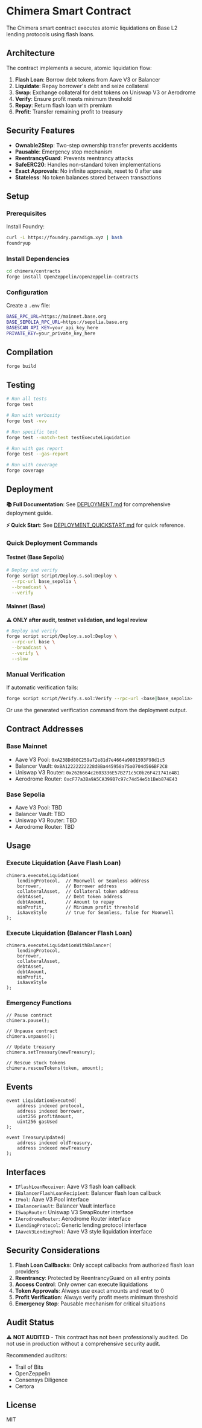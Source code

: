 # Chimera Smart Contract

The Chimera smart contract executes atomic liquidations on Base L2 lending protocols using flash loans.

## Architecture

The contract implements a secure, atomic liquidation flow:

1. **Flash Loan**: Borrow debt tokens from Aave V3 or Balancer
2. **Liquidate**: Repay borrower's debt and seize collateral
3. **Swap**: Exchange collateral for debt tokens on Uniswap V3 or Aerodrome
4. **Verify**: Ensure profit meets minimum threshold
5. **Repay**: Return flash loan with premium
6. **Profit**: Transfer remaining profit to treasury

## Security Features

- **Ownable2Step**: Two-step ownership transfer prevents accidents
- **Pausable**: Emergency stop mechanism
- **ReentrancyGuard**: Prevents reentrancy attacks
- **SafeERC20**: Handles non-standard token implementations
- **Exact Approvals**: No infinite approvals, reset to 0 after use
- **Stateless**: No token balances stored between transactions

## Setup

### Prerequisites

Install Foundry:

```bash
curl -L https://foundry.paradigm.xyz | bash
foundryup
```

### Install Dependencies

```bash
cd chimera/contracts
forge install OpenZeppelin/openzeppelin-contracts
```

### Configuration

Create a `.env` file:

```bash
BASE_RPC_URL=https://mainnet.base.org
BASE_SEPOLIA_RPC_URL=https://sepolia.base.org
BASESCAN_API_KEY=your_api_key_here
PRIVATE_KEY=your_private_key_here
```

## Compilation

```bash
forge build
```

## Testing

```bash
# Run all tests
forge test

# Run with verbosity
forge test -vvv

# Run specific test
forge test --match-test testExecuteLiquidation

# Run with gas report
forge test --gas-report

# Run with coverage
forge coverage
```

## Deployment

**📚 Full Documentation**: See [DEPLOYMENT.md](DEPLOYMENT.md) for comprehensive deployment guide.

**⚡ Quick Start**: See [DEPLOYMENT_QUICKSTART.md](DEPLOYMENT_QUICKSTART.md) for quick reference.

### Quick Deployment Commands

#### Testnet (Base Sepolia)

```bash
# Deploy and verify
forge script script/Deploy.s.sol:Deploy \
  --rpc-url base_sepolia \
  --broadcast \
  --verify
```

#### Mainnet (Base)

**⚠️ ONLY after audit, testnet validation, and legal review**

```bash
# Deploy and verify
forge script script/Deploy.s.sol:Deploy \
  --rpc-url base \
  --broadcast \
  --verify \
  --slow
```

### Manual Verification

If automatic verification fails:

```bash
forge script script/Verify.s.sol:Verify --rpc-url <base|base_sepolia>
```

Or use the generated verification command from the deployment output.

## Contract Addresses

### Base Mainnet

- Aave V3 Pool: `0xA238Dd80C259a72e81d7e4664a9801593F98d1c5`
- Balancer Vault: `0xBA12222222228d8Ba445958a75a0704d566BF2C8`
- Uniswap V3 Router: `0x2626664c2603336E57B271c5C0b26F421741e481`
- Aerodrome Router: `0xcF77a3Ba9A5CA399B7c97c74d54e5b1Beb874E43`

### Base Sepolia

- Aave V3 Pool: TBD
- Balancer Vault: TBD
- Uniswap V3 Router: TBD
- Aerodrome Router: TBD

## Usage

### Execute Liquidation (Aave Flash Loan)

```solidity
chimera.executeLiquidation(
    lendingProtocol,  // Moonwell or Seamless address
    borrower,         // Borrower address
    collateralAsset,  // Collateral token address
    debtAsset,        // Debt token address
    debtAmount,       // Amount to repay
    minProfit,        // Minimum profit threshold
    isAaveStyle       // true for Seamless, false for Moonwell
);
```

### Execute Liquidation (Balancer Flash Loan)

```solidity
chimera.executeLiquidationWithBalancer(
    lendingProtocol,
    borrower,
    collateralAsset,
    debtAsset,
    debtAmount,
    minProfit,
    isAaveStyle
);
```

### Emergency Functions

```solidity
// Pause contract
chimera.pause();

// Unpause contract
chimera.unpause();

// Update treasury
chimera.setTreasury(newTreasury);

// Rescue stuck tokens
chimera.rescueTokens(token, amount);
```

## Events

```solidity
event LiquidationExecuted(
    address indexed protocol,
    address indexed borrower,
    uint256 profitAmount,
    uint256 gasUsed
);

event TreasuryUpdated(
    address indexed oldTreasury,
    address indexed newTreasury
);
```

## Interfaces

- `IFlashLoanReceiver`: Aave V3 flash loan callback
- `IBalancerFlashLoanRecipient`: Balancer flash loan callback
- `IPool`: Aave V3 Pool interface
- `IBalancerVault`: Balancer Vault interface
- `ISwapRouter`: Uniswap V3 SwapRouter interface
- `IAerodromeRouter`: Aerodrome Router interface
- `ILendingProtocol`: Generic lending protocol interface
- `IAaveV3LendingPool`: Aave V3 style liquidation interface

## Security Considerations

1. **Flash Loan Callbacks**: Only accept callbacks from authorized flash loan providers
2. **Reentrancy**: Protected by ReentrancyGuard on all entry points
3. **Access Control**: Only owner can execute liquidations
4. **Token Approvals**: Always use exact amounts and reset to 0
5. **Profit Verification**: Always verify profit meets minimum threshold
6. **Emergency Stop**: Pausable mechanism for critical situations

## Audit Status

⚠️ **NOT AUDITED** - This contract has not been professionally audited. Do not use in production without a comprehensive security audit.

Recommended auditors:

- Trail of Bits
- OpenZeppelin
- Consensys Diligence
- Certora

## License

MIT
